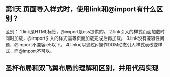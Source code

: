 ## 第1天 页面导入样式时，使用link和@import有什么区别？
区别：
1.link是HTML标签，@import是css提供的。
2.link引入的样式页面加载时同时加载，@import引入的样式需等页面加载完成后再加载。
3.link没有兼容性问题，@import不兼容ie5以下。
4.link可以通过js操作DOM动态引入样式表改变样式，而@import不可以。

## 圣杯布局和双飞翼布局的理解和区别，并用代码实现
